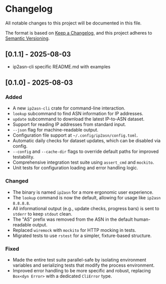 # Changelog

All notable changes to this project will be documented in this file.

The format is based on [Keep a
Changelog](https://keepachangelog.com/en/1.1.0/), and this project adheres to
[Semantic Versioning](https://semver.org/spec/v2.0.0.html).

## [0.1.1] - 2025-08-03

- ip2asn-cli specific README.md with examples

## [0.1.0] - 2025-08-03

### Added

- A new `ip2asn-cli` crate for command-line interaction.
- `lookup` subcommand to find ASN information for IP addresses.
- `update` subcommand to download the latest IP-to-ASN dataset.
- Support for reading IP addresses from standard input.
- `--json` flag for machine-readable output.
- Configuration file support at `~/.config/ip2asn/config.toml`.
- Automatic daily checks for dataset updates, which can be disabled via config.
- `--config` and `--cache-dir` flags to override default paths for improved
  testability.
- Comprehensive integration test suite using `assert_cmd` and `mockito`.
- Unit tests for configuration loading and error handling logic.

### Changed

- The binary is named `ip2asn` for a more ergonomic user experience.
- The `lookup` command is now the default, allowing for usage like `ip2asn
  8.8.8.8`.
- All informational output (e.g., update checks, progress bars) is sent to
  `stderr` to keep `stdout` clean.
- The "AS" prefix was removed from the ASN in the default human-readable
  output.
- Replaced `wiremock` with `mockito` for HTTP mocking in tests.
- Migrated tests to use `rstest` for a simpler, fixture-based structure.

### Fixed

- Made the entire test suite parallel-safe by isolating environment variables
  and serializing tests that modify the process environment.
- Improved error handling to be more specific and robust, replacing `Box<dyn
  Error>` with a dedicated `CliError` type.
